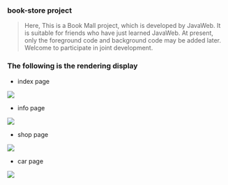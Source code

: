 ### book-store project
> Here, This is a Book Mall project, which is developed by JavaWeb. 
> It is suitable for friends who have just learned JavaWeb.
> At present, only the foreground code and background code may be added later.
> Welcome to participate in joint development.

### The following is the rendering display
- index page

![](../bstore/src/main/webapp/img/pviews/index.png)

- info page

![](../bstore/src/main/webapp/img/pviews/book-info.png)

- shop page

![](../bstore/src/main/webapp/img/pviews/book-shop.png)


- car page

![](../bstore/src/main/webapp/img/pviews/book-car.png)

